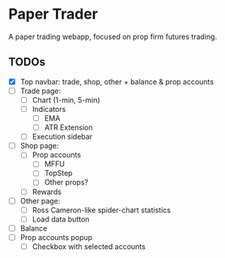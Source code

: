 # Paper Trader

A paper trading webapp, focused on prop firm futures trading.

## TODOs

- [x] Top navbar: trade, shop, other + balance & prop accounts
- [ ] Trade page:
	- [ ] Chart (1-min, 5-min)
	- [ ] Indicators
		- [ ] EMA
		- [ ] ATR Extension
	- [ ] Execution sidebar
- [ ] Shop page:
	- [ ] Prop accounts
		- [ ] MFFU
		- [ ] TopStep
		- [ ] Other props?
	- [ ] Rewards
- [ ] Other page:
	- [ ] Ross Cameron-like spider-chart statistics
	- [ ] Load data button
- [ ] Balance
- [ ] Prop accounts popup
	- [ ] Checkbox with selected accounts
